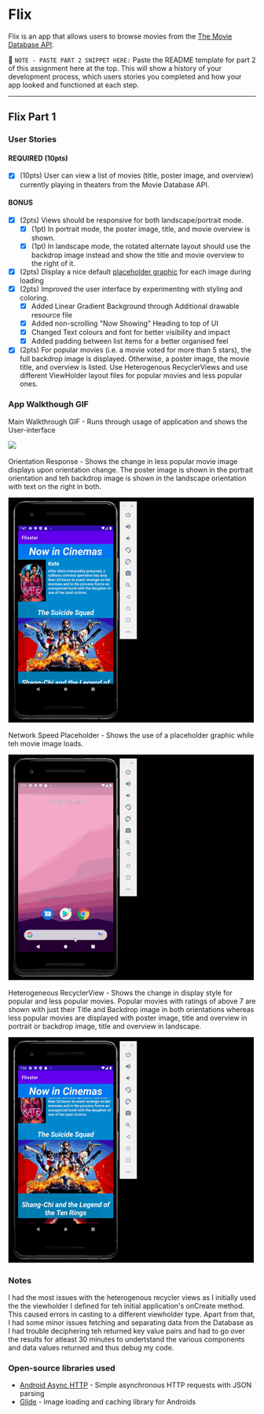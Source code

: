 # Flix
Flix is an app that allows users to browse movies from the [The Movie Database API](http://docs.themoviedb.apiary.io/#).

📝 `NOTE - PASTE PART 2 SNIPPET HERE:` Paste the README template for part 2 of this assignment here at the top. This will show a history of your development process, which users stories you completed and how your app looked and functioned at each step.

---

## Flix Part 1

### User Stories

#### REQUIRED (10pts)
- [x] (10pts) User can view a list of movies (title, poster image, and overview) currently playing in theaters from the Movie Database API.

#### BONUS
- [x] (2pts) Views should be responsive for both landscape/portrait mode.
   - [x] (1pt) In portrait mode, the poster image, title, and movie overview is shown.
   - [x] (1pt) In landscape mode, the rotated alternate layout should use the backdrop image instead and show the title and movie overview to the right of it.

- [x] (2pts) Display a nice default [placeholder graphic](https://guides.codepath.org/android/Displaying-Images-with-the-Glide-Library#advanced-usage) for each image during loading
- [x] (2pts) Improved the user interface by experimenting with styling and coloring.
   - [x]    Added Linear Gradient Background through Additional drawable resource file
   - [x]    Added non-scrolling "Now Showing" Heading to top of UI
   - [x]    Changed Text colours and font for better visibility and impact
   - [x]    Added padding between list items for a better organised feel

- [x] (2pts) For popular movies (i.e. a movie voted for more than 5 stars), the full backdrop image is displayed. Otherwise, a poster image, the movie title, and overview is listed. Use Heterogenous RecyclerViews and use different ViewHolder layout files for popular movies and less popular ones.

### App Walkthough GIF

Main Walkthrough GIF - Runs through usage of application and shows the User-interface

<img src="Walkthroughs/MainWalkthrough.gif" width=500><br>

Orientation Response - Shows the change in less popular movie image displays upon orientation change. The poster image is shown in the portrait orientation and teh backdrop image is shown in the landscape orientation with text on the right in both.

<img src="Walkthroughs/OrientationResponse.gif" width=500><br>

Network Speed Placeholder - Shows the use of a placeholder graphic while teh movie image loads.

<img src="Walkthroughs/PlaceholderDemo.gif" width=500><br>

Heterogeneous RecyclerView - Shows the change in display style for popular and less popular movies. Popular movies with ratings of above 7 are shown with just their Title and Backdrop image in both orientations whereas less popular movies are displayed with poster image, title and overview in portrait or backdrop image, title and overview in landscape.

<img src="Walkthroughs/Popularity.gif" width=500><br>

### Notes
I had the most issues with the heterogenous recycler views as I initially used the the viewholder I defined for teh initial application's onCreate method. This caused errors in casting to a different viewholder type. Apart from that, I had some minor issues fetching and separating data from the Database as I had trouble deciphering teh returned key value pairs and had to go over the results for atleast 30 minutes to undertstand the various components and data values returned and thus debug my code.

### Open-source libraries used

- [Android Async HTTP](https://github.com/codepath/CPAsyncHttpClient) - Simple asynchronous HTTP requests with JSON parsing
- [Glide](https://github.com/bumptech/glide) - Image loading and caching library for Androids
